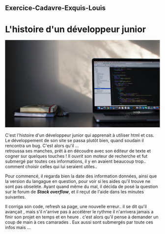 ## Exercice-Cadavre-Exquis-Louis

# L'histoire d'un développeur junior

![image](emile-perron-xrVDYZRGdw4-unsplash.jpg)

C'est l'histoire d'un développeur junior qui apprenait à utiliser html et css.
Le développement de son site se passa plutôt bien, quand soudain il rencontra un bug.
C'est alors qu'il ...  
retroussa ses manches, prêt à en découdre avec son éditeur de texte et cogner sur quelques touches ! Il ouvrit son moteur de recherche et fut submergé par toutes ces informations, il y en avaient beaucoup trop.. comment choisir celles qui lui seraient utiles..

Pour commencé, il regarda bien la date des information données, ainsi que la version du langague en question, pour voir si les aides qu'il trouve ne sont pas obselète.
Ayant quand même du mal, il décida de posé la question sur le forum de ***Stack overflow***, et il reçut de l'aide dans les minutes suivantes.

Il corriga son code, refresh sa page, une nouvelle erreur.. il se dit qu'il avançait , mais s'il n'arrive pas à accélérer le rythme il n'arrivera jamais a finir son projet en temps et en heure . c'est alors qu'il pense à demander un coup de main à ces camarades . Eux aussi sont submergés par toute ces infos mais ...


